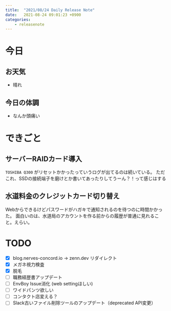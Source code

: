 ```yaml
---
title:  "2021/08/24 Daily Release Note"
date:   2021-08-24 09:01:23 +0900
categories:
    - releasenote
---
```

# 今日

## お天気

* 晴れ

## 今日の体調

* なんか頭痛い

# できごと

## サーバーRAIDカード導入

 `TOSHIBA Q300` がリセットかかったっていうログが出てるのは続いている。
 ただこれ、SSDの接続端子を磨けとか書いてあったりしてうーん？！って感じはする

## 水道料金のクレジットカード切り替え

Webからできるけどパスワードがハガキで通知されるのを待つのに時間かかった。
面白いのは、水道局のアカウントを作る前からの履歴が普通に見れること。えらい。

# TODO 

- [x] blog.nerves-concord.io -> zenn.dev リダイレクト
- [x] メガネ視力検査
- [x] 脱毛
- [ ] 職務経歴書アップデート
- [ ] EnvBoy Issue消化 (web settingほしい)
- [ ] ワイドパンツ欲しい
- [ ] コンタクト店変える？
- [ ] Slack古いファイル削除ツールのアップデート（deprecated API変更）
